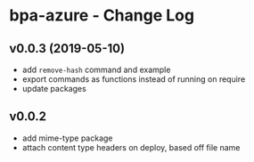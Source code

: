 # bpa-azure - Change Log

## v0.0.3 (2019-05-10)
- add `remove-hash` command and example
- export commands as functions instead of running on require
- update packages

## v0.0.2
- add mime-type package
- attach content type headers on deploy, based off file name
